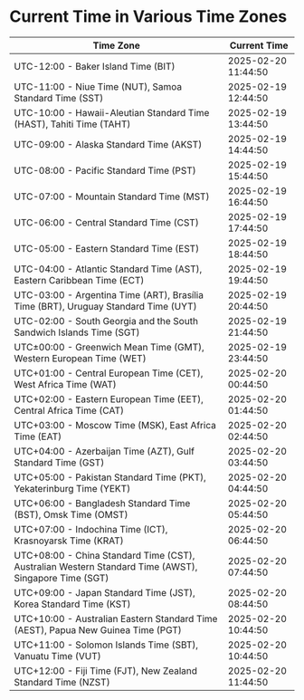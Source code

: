 # Current Time in Various Time Zones

| Time Zone | Current Time |
|-----------|--------------|
| UTC-12:00 - Baker Island Time (BIT) | 2025-02-20 11:44:50 |
| UTC-11:00 - Niue Time (NUT), Samoa Standard Time (SST) | 2025-02-19 12:44:50 |
| UTC-10:00 - Hawaii-Aleutian Standard Time (HAST), Tahiti Time (TAHT) | 2025-02-19 13:44:50 |
| UTC-09:00 - Alaska Standard Time (AKST) | 2025-02-19 14:44:50 |
| UTC-08:00 - Pacific Standard Time (PST) | 2025-02-19 15:44:50 |
| UTC-07:00 - Mountain Standard Time (MST) | 2025-02-19 16:44:50 |
| UTC-06:00 - Central Standard Time (CST) | 2025-02-19 17:44:50 |
| UTC-05:00 - Eastern Standard Time (EST) | 2025-02-19 18:44:50 |
| UTC-04:00 - Atlantic Standard Time (AST), Eastern Caribbean Time (ECT) | 2025-02-19 19:44:50 |
| UTC-03:00 - Argentina Time (ART), Brasília Time (BRT), Uruguay Standard Time (UYT) | 2025-02-19 20:44:50 |
| UTC-02:00 - South Georgia and the South Sandwich Islands Time (SGT) | 2025-02-19 21:44:50 |
| UTC±00:00 - Greenwich Mean Time (GMT), Western European Time (WET) | 2025-02-19 23:44:50 |
| UTC+01:00 - Central European Time (CET), West Africa Time (WAT) | 2025-02-20 00:44:50 |
| UTC+02:00 - Eastern European Time (EET), Central Africa Time (CAT) | 2025-02-20 01:44:50 |
| UTC+03:00 - Moscow Time (MSK), East Africa Time (EAT) | 2025-02-20 02:44:50 |
| UTC+04:00 - Azerbaijan Time (AZT), Gulf Standard Time (GST) | 2025-02-20 03:44:50 |
| UTC+05:00 - Pakistan Standard Time (PKT), Yekaterinburg Time (YEKT) | 2025-02-20 04:44:50 |
| UTC+06:00 - Bangladesh Standard Time (BST), Omsk Time (OMST) | 2025-02-20 05:44:50 |
| UTC+07:00 - Indochina Time (ICT), Krasnoyarsk Time (KRAT) | 2025-02-20 06:44:50 |
| UTC+08:00 - China Standard Time (CST), Australian Western Standard Time (AWST), Singapore Time (SGT) | 2025-02-20 07:44:50 |
| UTC+09:00 - Japan Standard Time (JST), Korea Standard Time (KST) | 2025-02-20 08:44:50 |
| UTC+10:00 - Australian Eastern Standard Time (AEST), Papua New Guinea Time (PGT) | 2025-02-20 10:44:50 |
| UTC+11:00 - Solomon Islands Time (SBT), Vanuatu Time (VUT) | 2025-02-20 10:44:50 |
| UTC+12:00 - Fiji Time (FJT), New Zealand Standard Time (NZST) | 2025-02-20 11:44:50 |
